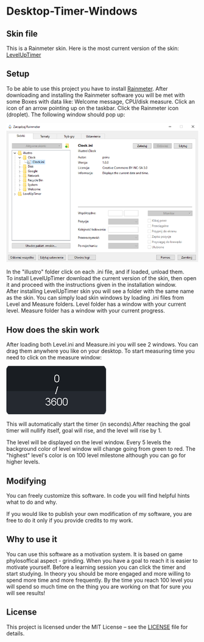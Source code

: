 # Desktop-Timer-Windows
## Skin file
This is a Rainmeter skin.
Here is the most current version of the skin: [LevelUpTimer](LevelUpTimer.rmskin)
## Setup
To be able to use this project you have to install [Rainmeter](https://www.rainmeter.net).
After downloading and installing the Rainmeter software you will be met with some Boxes with data like: Welcome message, CPU/disk measure.
Click an icon of an arrow pointing up on the taskbar. Click the Rainmeter icon (droplet). The following window should pop up:

![Failed to load an image](images/rainmeter-window.png)

In the "illustro" folder click on each .ini file, and if loaded, unload them.  
To install LevelUpTimer download the current version of the skin, then open it and proceed with the instructions given in the installation window.  
After installing LevelUpTimer skin you will see a folder with the same name as the skin. You can simply load skin windows by loading .ini files from Level and Measure folders.
Level folder has a window with your current level.
Measure folder has a window with your current progress.

## How does the skin work
After loading both Level.ini and Measure.ini you will see 2 windows. You can drag them anywhere you like on your desktop.
To start measuring time you need to click on the measure window:

![Failed to load an image](images/measure.png)

This will automatically start the timer (in seconds).After reaching the goal timer will nullify itself, goal will rise, and the level will rise by 1.

The level will be displayed on the level window. Every 5 levels the background color of level window will change going from green to red. The "highest" level's color is on 100 level milestone although you can go for higher levels.

## Modifying 
You can freely customize this software. In code you will find helpful hints what to do and why.

If you would like to publish your own modification of my software, you are free to do it only if you provide credits to my work.

## Why to use it
You can use this software as a motivation system. It is based on game phylosoffical aspect - grinding. When you have a goal to reach it is easier to motivate yourself. 
Before a learning session you can click the timer and start studying. In theory you should be more engaged and more willing to spend more time and more frequently.
By the time you reach 100 level you will spend so much time on the thing you are working on that for sure you will see results!

## License
This project is licensed under the MIT License – see the [LICENSE](LICENSE) file for details.